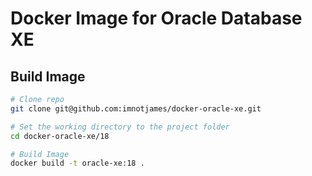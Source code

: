 # Docker Image for Oracle Database XE

## Build Image

```bash
# Clone repo
git clone git@github.com:imnotjames/docker-oracle-xe.git

# Set the working directory to the project folder
cd docker-oracle-xe/18

# Build Image
docker build -t oracle-xe:18 .
```
